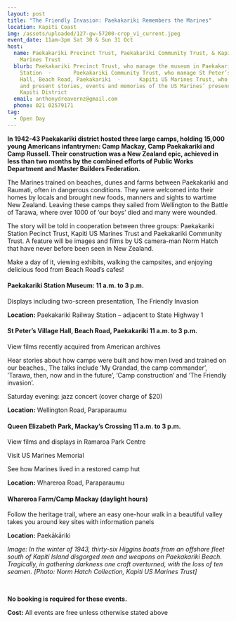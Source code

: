 ```yaml
---
layout: post
title: "The Friendly Invasion: Paekakariki Remembers the Marines"
location: Kapiti Coast
img: /assets/uploaded/127-gw-57200-crop_v1_current.jpeg
event_date: 11am–3pm Sat 30 & Sun 31 Oct
host:
  name: Paekakariki Precinct Trust, Paekakariki Community Trust, & Kapiti US
    Marines Trust
  blurb: Paekakariki Precinct Trust, who manage the museum in Paekakariki Railway
    Station  ·       Paekakariki Community Trust, who manage St Peter’s Village
    Hall, Beach Road, Paekakariki  ·      Kapiti US Marines Trust, who gather
    and present stories, events and memories of the US Marines’ presence in
    Kapiti District
  email: anthonydreavernz@gmail.com
  phone: 021 02579171
tag:
  - Open Day
---
```

**In 1942-43 Paekakariki district hosted three large camps, holding 15,000 young Americans infantrymen: Camp Mackay, Camp Paekakariki and Camp Russell. Their construction was a New Zealand epic, achieved in less than two months by the combined efforts of Public Works Department and Master Builders Federation.**

The Marines trained on beaches, dunes and farms between Paekakariki and Raumati, often in dangerous conditions. They were welcomed into their homes by locals and brought new foods, manners and sights to wartime New Zealand. Leaving these camps they sailed from Wellington to the Battle of Tarawa, where over 1000 of ‘our boys’ died and many were wounded.

The story will be told in cooperation between three groups: Paekakariki Station Pecinct Trust, Kapiti US Marines Trust and Paekakariki Community Trust. A feature will be images and films by US camera-man Norm Hatch that have never before been seen in New Zealand.

Make a day of it, viewing exhibits, walking the campsites, and enjoying delicious food from Beach Road’s cafes!

#### Paekakariki Station Museum: 11 a.m. to 3 p.m.

Displays including two-screen presentation, The Friendly Invasion

**Location:** Paekakariki Railway Station – adjacent to State Highway 1

#### **St Peter’s Village Hall, Beach Road, Paekakariki 11 a.m. to 3 p.m**.

View films recently acquired from American archives

Hear stories about how camps were built and how men lived and trained on our beaches., The talks include ‘My Grandad, the camp commander’, ’Tarawa, then, now and in the future’, ‘Camp construction’  and ’The Friendly invasion’.

Saturday evening: jazz concert (cover charge of $20)

**Location:** Wellington Road, Paraparaumu

#### **Queen Elizabeth Park, Mackay’s Crossing 11 a.m. to 3 p.m.**

View films and displays in Ramaroa Park Centre

Visit US Marines Memorial

See how Marines lived in a restored camp hut

**Location:** Whareroa Road, Paraparaumu

#### **Whareroa Farm/Camp Mackay (daylight hours)**

Follow the heritage trail, where an easy one-hour walk in a beautiful valley takes you around key sites with information panels

**Location:** Paekākāriki

*Image: In the winter of 1943, thirty-six Higgins boats from an offshore fleet south of Kapiti Island disgorged men and weapons on Paekakariki Beach. Tragically, in gathering darkness one craft overturned, with the loss of ten seamen. \[Photo: Norm Hatch Collection, Kapiti US Marines Trust]*

<br>

**No booking is required for these events.** 

**Cost:** All events are free unless otherwise stated above